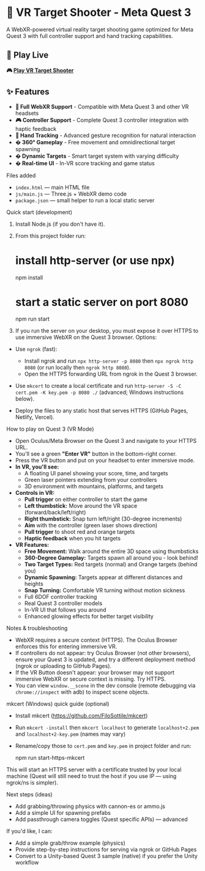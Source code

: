 # 🎯 VR Target Shooter - Meta Quest 3

A WebXR-powered virtual reality target shooting game optimized for Meta Quest 3 with full controller support and hand tracking capabilities.

## 🚀 Play Live

**🎮 [Play VR Target Shooter](https://nithilan77.github.io/vr-target-shooter/fixed-vr-game.html)**

## ✨ Features

- **🥽 Full WebXR Support** - Compatible with Meta Quest 3 and other VR headsets
- **🎮 Controller Support** - Complete Quest 3 controller integration with haptic feedback
- **👋 Hand Tracking** - Advanced gesture recognition for natural interaction
- **� 360° Gameplay** - Free movement and omnidirectional target spawning  
- **� Dynamic Targets** - Smart target system with varying difficulty
- **� Real-time UI** - In-VR score tracking and game status

Files added
- `index.html` — main HTML file
- `js/main.js` — Three.js + WebXR demo code
- `package.json` — small helper to run a local static server

Quick start (development)
1. Install Node.js (if you don't have it).
2. From this project folder run:

   # install http-server (or use npx)
   npm install

   # start a static server on port 8080
   npm run start

3. If you run the server on your desktop, you must expose it over HTTPS to use immersive WebXR on the Quest 3 browser. Options:

  - Use `ngrok` (fast):
    - Install ngrok and run `npx http-server -p 8080` then `npx ngrok http 8080` (or run locally then `ngrok http 8080`).
    - Open the HTTPS forwarding URL from ngrok in the Quest 3 browser.

  - Use `mkcert` to create a local certificate and run `http-server -S -C cert.pem -K key.pem -p 8080 ./` (advanced; Windows instructions below).

  - Deploy the files to any static host that serves HTTPS (GitHub Pages, Netlify, Vercel).

How to play on Quest 3 (VR Mode)
- Open Oculus/Meta Browser on the Quest 3 and navigate to your HTTPS URL.
- You'll see a green **"Enter VR"** button in the bottom-right corner.
- Press the VR button and put on your headset to enter immersive mode.
- **In VR, you'll see:**
  - A floating UI panel showing your score, time, and targets
  - Green laser pointers extending from your controllers
  - 3D environment with mountains, platforms, and targets
- **Controls in VR:**
  - **Pull trigger** on either controller to start the game
  - **Left thumbstick:** Move around the VR space (forward/back/left/right)
  - **Right thumbstick:** Snap turn left/right (30-degree increments)
  - **Aim** with the controller (green laser shows direction)  
  - **Pull trigger** to shoot red and orange targets
  - **Haptic feedback** when you hit targets
- **VR Features:**
  - **Free Movement:** Walk around the entire 3D space using thumbsticks
  - **360-Degree Gameplay:** Targets spawn all around you - look behind!
  - **Two Target Types:** Red targets (normal) and Orange targets (behind you)
  - **Dynamic Spawning:** Targets appear at different distances and heights
  - **Snap Turning:** Comfortable VR turning without motion sickness
  - Full 6DOF controller tracking
  - Real Quest 3 controller models
  - In-VR UI that follows you around
  - Enhanced glowing effects for better target visibility

Notes & troubleshooting
- WebXR requires a secure context (HTTPS). The Oculus Browser enforces this for entering immersive VR.
- If controllers do not appear: try Oculus Browser (not other browsers), ensure your Quest 3 is updated, and try a different deployment method (ngrok or uploading to GitHub Pages).
- If the VR Button doesn't appear: your browser may not support immersive WebXR or secure context is missing. Try HTTPS.
- You can view `window.__scene` in the dev console (remote debugging via `chrome://inspect` with adb) to inspect scene objects.

mkcert (Windows) quick guide (optional)
- Install mkcert (https://github.com/FiloSottile/mkcert)
- Run `mkcert -install` then `mkcert localhost` to generate `localhost+2.pem` and `localhost+2-key.pem` (names may vary)
- Rename/copy those to `cert.pem` and `key.pem` in project folder and run:

  npm run start-https-mkcert

This will start an HTTPS server with a certificate trusted by your local machine (Quest will still need to trust the host if you use IP — using ngrok/ns is simpler).

Next steps (ideas)
- Add grabbing/throwing physics with cannon-es or ammo.js
- Add a simple UI for spawning prefabs
- Add passthrough camera toggles (Quest specific APIs) — advanced

If you'd like, I can:
- Add a simple grab/throw example (physics)
- Provide step-by-step instructions for serving via ngrok or GitHub Pages
- Convert to a Unity-based Quest 3 sample (native) if you prefer the Unity workflow
